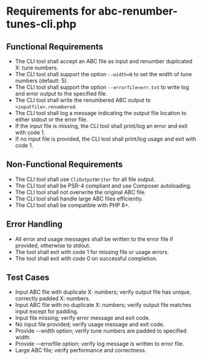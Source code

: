 # Requirements for abc-renumber-tunes-cli.php

## Functional Requirements
- The CLI tool shall accept an ABC file as input and renumber duplicated X: tune numbers.
- The CLI tool shall support the option `--width=N` to set the width of tune numbers (default: 5).
- The CLI tool shall support the option `--errorfile=err.txt` to write log and error output to the specified file.
- The CLI tool shall write the renumbered ABC output to `<inputfile>.renumbered`.
- The CLI tool shall log a message indicating the output file location to either stdout or the error file.
- If the input file is missing, the CLI tool shall print/log an error and exit with code 1.
- If no input file is provided, the CLI tool shall print/log usage and exit with code 1.

## Non-Functional Requirements
- The CLI tool shall use `CliOutputWriter` for all file output.
- The CLI tool shall be PSR-4 compliant and use Composer autoloading.
- The CLI tool shall not overwrite the original ABC file.
- The CLI tool shall handle large ABC files efficiently.
- The CLI tool shall be compatible with PHP 8+.

## Error Handling
- All error and usage messages shall be written to the error file if provided, otherwise to stdout.
- The tool shall exit with code 1 for missing file or usage errors.
- The tool shall exit with code 0 on successful completion.

## Test Cases
- Input ABC file with duplicate X: numbers; verify output file has unique, correctly padded X: numbers.
- Input ABC file with no duplicate X: numbers; verify output file matches input except for padding.
- Input file missing; verify error message and exit code.
- No input file provided; verify usage message and exit code.
- Provide --width option; verify tune numbers are padded to specified width.
- Provide --errorfile option; verify log message is written to error file.
- Large ABC file; verify performance and correctness.
